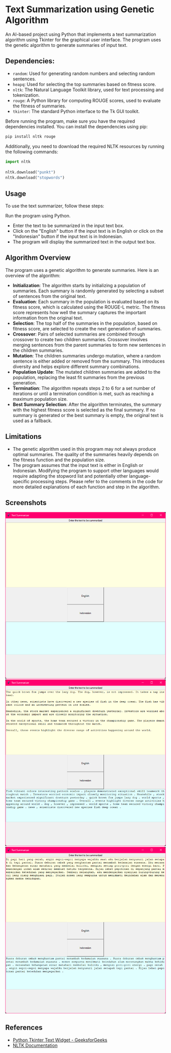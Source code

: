 # **Text Summarization using Genetic Algorithm**

An AI-based project using Python that implements a text summarization algorithm using Tkinter for the graphical user interface. The program uses the genetic algorithm to generate summaries of input text.

## **Dependencies:**
+ `random`: Used for generating random numbers and selecting random sentences.
+ `heapq`: Used for selecting the top summaries based on fitness score.
+ `nltk`: The Natural Language Toolkit library, used for text processing and tokenization.
+ `rouge`: A Python library for computing ROUGE scores, used to evaluate the fitness of summaries.
+ `tkinter`: The standard Python interface to the Tk GUI toolkit.

Before running the program, make sure you have the required dependencies installed. You can install the dependencies using pip:

```bash
pip install nltk rouge
```

Additionally, you need to download the required NLTK resources by running the following commands:

```python
import nltk

nltk.download("punkt")
nltk.download("stopwords")
```

## **Usage**
To use the text summarizer, follow these steps:

Run the program using Python.
+ Enter the text to be summarized in the input text box.
+ Click on the "English" button if the input text is in English or click on the "Indonesian" button if the input text is in Indonesian.
+ The program will display the summarized text in the output text box.

## **Algorithm Overview**
The program uses a genetic algorithm to generate summaries. Here is an overview of the algorithm:

+ **Initialization**: The algorithm starts by initializing a population of summaries. Each summary is randomly generated by selecting a subset of sentences from the original text.
+ **Evaluation**: Each summary in the population is evaluated based on its fitness score, which is calculated using the ROUGE-L metric. The fitness score represents how well the summary captures the important information from the original text.
+ **Selection**: The top half of the summaries in the population, based on fitness score, are selected to create the next generation of summaries.
+ **Crossover**: Pairs of selected summaries are combined through crossover to create two children summaries. Crossover involves merging sentences from the parent summaries to form new sentences in the children summaries.
+ **Mutation**: The children summaries undergo mutation, where a random sentence is either added or removed from the summary. This introduces diversity and helps explore different summary combinations.
+ **Population Update**: The mutated children summaries are added to the population, replacing the least fit summaries from the previous generation.
+ **Termination**: The algorithm repeats steps 2 to 6 for a set number of iterations or until a termination condition is met, such as reaching a maximum population size.
+ **Best Summary Selection**: After the algorithm terminates, the summary with the highest fitness score is selected as the final summary. If no summary is generated or the best summary is empty, the original text is used as a fallback.

## **Limitations**
+ The genetic algorithm used in this program may not always produce optimal summaries. The quality of the summaries heavily depends on the fitness function and the population size.
+ The program assumes that the input text is either in English or Indonesian. Modifying the program to support other languages would require adapting the stopword list and potentially other language-specific processing steps.
Please refer to the comments in the code for more detailed explanations of each function and step in the algorithm.

## **Screenshots**
![Screenshot 1](https://github.com/Vermillion8/image-dump/blob/main/Text%20Summarization/python_c6Y9xJQ0S2.png?raw=true)
![Screenshot 2](https://github.com/Vermillion8/image-dump/blob/main/Text%20Summarization/python_XpNbBUvHsR.png?raw=true)
![Screenshot 3](https://github.com/Vermillion8/image-dump/blob/main/Text%20Summarization/python_n6eSTurvOI.png?raw=true)

## **References**
+ [Python Tkinter Text Widget - GeeksforGeeks](https://www.geeksforgeeks.org/python-tkinter-text-widget/)
+ [NLTK Documentation](https://www.nltk.org/)